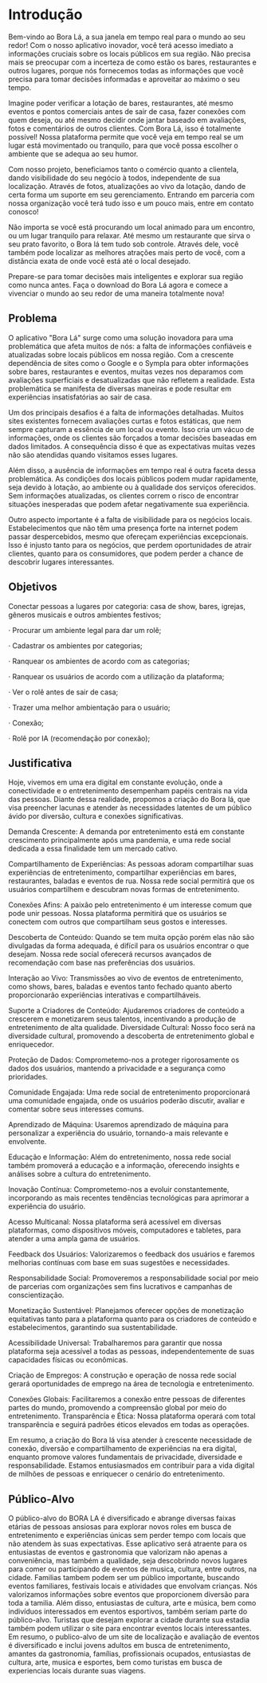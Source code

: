 # Introdução

Bem-vindo ao Bora Lá, a sua janela em tempo real para o mundo ao seu redor! Com o nosso aplicativo inovador, você terá acesso imediato a informações cruciais sobre os locais públicos em sua região. Não precisa mais se preocupar com a incerteza de como estão os bares, restaurantes e outros lugares, porque nós fornecemos todas as informações que você precisa para tomar decisões informadas e aproveitar ao máximo o seu tempo.

Imagine poder verificar a lotação de bares, restaurantes, até mesmo eventos e pontos comerciais antes de sair de casa, fazer conexões com quem deseja, ou até mesmo decidir onde jantar baseado em avaliações, fotos e comentários de outros clientes. Com Bora Lá, isso é totalmente possível! Nossa plataforma permite que você veja em tempo real se um lugar está movimentado ou tranquilo, para que você possa escolher o ambiente que se adequa ao seu humor.

Com nosso projeto, beneficiamos tanto o comércio quanto a clientela, dando visibilidade do seu negócio à todos, independente de sua localização. Através de fotos, atualizações ao vivo da lotação, dando de certa forma um suporte em seu gerenciamento. Entrando em parceria com nossa organização você terá tudo isso e um pouco mais, entre em contato conosco!

Não importa se você está procurando um local animado para um encontro, ou um lugar tranquilo para relaxar. Até mesmo um restaurante que sirva o seu prato favorito, o Bora lá tem tudo sob controle. Através dele, você também pode localizar as melhores atrações mais perto de você, com a distância exata de onde você está até o local desejado.

Prepare-se para tomar decisões mais inteligentes e explorar sua região como nunca antes. Faça o download do Bora Lá agora e comece a vivenciar o mundo ao seu redor de uma maneira totalmente nova!

## Problema

O aplicativo "Bora Lá" surge como uma solução inovadora para uma problemática que afeta muitos de nós: a falta de informações confiáveis e atualizadas sobre locais públicos em nossa região. Com a crescente dependência de sites como o Google e o Sympla para obter informações sobre bares, restaurantes e eventos, muitas vezes nos deparamos com avaliações superficiais e desatualizadas que não refletem a realidade. Esta problemática se manifesta de diversas maneiras e pode resultar em experiências insatisfatórias ao sair de casa.

Um dos principais desafios é a falta de informações detalhadas. Muitos sites existentes fornecem avaliações curtas e fotos estáticas, que nem sempre capturam a essência de um local ou evento. Isso cria um vácuo de informações, onde os clientes são forçados a tomar decisões baseadas em dados limitados. A consequência disso é que as expectativas muitas vezes não são atendidas quando visitamos esses lugares.

Além disso, a ausência de informações em tempo real é outra faceta dessa problemática. As condições dos locais públicos podem mudar rapidamente, seja devido à lotação, ao ambiente ou à qualidade dos serviços oferecidos. Sem informações atualizadas, os clientes correm o risco de encontrar situações inesperadas que podem afetar negativamente sua experiência.

Outro aspecto importante é a falta de visibilidade para os negócios locais. Estabelecimentos que não têm uma presença forte na internet podem passar despercebidos, mesmo que ofereçam experiências excepcionais. Isso é injusto tanto para os negócios, que perdem oportunidades de atrair clientes, quanto para os consumidores, que podem perder a chance de descobrir lugares interessantes.


## Objetivos

Conectar pessoas a lugares por  categoria: casa de show, bares, igrejas, gêneros musicais e outros ambientes festivos;

·	Procurar um ambiente legal para dar um rolê;

·	Cadastrar os ambientes por categorias;

·	Ranquear os ambientes de acordo com as categorias;

·	Ranquear os usuários de acordo com a utilização da plataforma;

·	Ver o rolê antes de sair de casa;

· Trazer uma melhor ambientação para o usuário;

·	Conexão;

·	Rolê por IA (recomendação por conexão);


 


## Justificativa

Hoje, vivemos em uma era digital em constante evolução, onde a conectividade e o entretenimento desempenham papéis centrais na vida das pessoas. Diante dessa realidade, propomos a criação do Bora lá, que visa preencher lacunas e atender às necessidades latentes de um público ávido por diversão, cultura e conexões significativas.

Demanda Crescente: A demanda por entretenimento está em constante crescimento principalmente após uma pandemia, e uma rede social dedicada a essa finalidade tem um mercado cativo.

Compartilhamento de Experiências: As pessoas adoram compartilhar suas experiências de entretenimento, compartilhar experiências em bares, restaurantes, baladas e eventos de rua. Nossa rede social permitirá que os usuários compartilhem e descubram novas formas de entretenimento.

Conexões Afins: A paixão pelo entretenimento é um interesse comum que pode unir pessoas. Nossa plataforma permitirá que os usuários se conectem com outros que compartilham seus gostos e interesses.

Descoberta de Conteúdo: Quando se tem muita opção porém elas não são divulgadas da forma adequada, é difícil para os usuários encontrar o que desejam. Nossa rede social oferecerá recursos avançados de recomendação com base nas preferências dos usuários.

Interação ao Vivo: Transmissões ao vivo de eventos de entretenimento, como shows, bares, baladas e eventos tanto fechado quanto aberto proporcionarão experiências interativas e compartilháveis.

Suporte a Criadores de Conteúdo: Ajudaremos criadores de conteúdo a crescerem e monetizarem seus talentos, incentivando a produção de entretenimento de alta qualidade.
Diversidade Cultural: Nosso foco será na diversidade cultural, promovendo a descoberta de entretenimento global e enriquecedor.

Proteção de Dados: Comprometemo-nos a proteger rigorosamente os dados dos usuários, mantendo a privacidade e a segurança como prioridades.

Comunidade Engajada: Uma rede social de entretenimento proporcionará uma comunidade engajada, onde os usuários poderão discutir, avaliar e comentar sobre seus interesses comuns.

Aprendizado de Máquina: Usaremos aprendizado de máquina para personalizar a experiência do usuário, tornando-a mais relevante e envolvente.

Educação e Informação: Além do entretenimento, nossa rede social também promoverá a educação e a informação, oferecendo insights e análises sobre a cultura do entretenimento.

Inovação Contínua: Comprometemo-nos a evoluir constantemente, incorporando as mais recentes tendências tecnológicas para aprimorar a experiência do usuário.

Acesso Multicanal: Nossa plataforma será acessível em diversas plataformas, como dispositivos móveis, computadores e tabletes, para atender a uma ampla gama de usuários.

Feedback dos Usuários: Valorizaremos o feedback dos usuários e faremos melhorias contínuas com base em suas sugestões e necessidades.

Responsabilidade Social: Promoveremos a responsabilidade social por meio de parcerias com organizações sem fins lucrativos e campanhas de conscientização.

Monetização Sustentável: Planejamos oferecer opções de monetização equitativas tanto para a plataforma quanto para os criadores de conteúdo e estabelecimentos, garantindo sua sustentabilidade.

Acessibilidade Universal: Trabalharemos para garantir que nossa plataforma seja acessível a todas as pessoas, independentemente de suas capacidades físicas ou econômicas.

Criação de Empregos: A construção e operação de nossa rede social gerará oportunidades de emprego na área de tecnologia e entretenimento.

Conexões Globais: Facilitaremos a conexão entre pessoas de diferentes partes do mundo, promovendo a compreensão global por meio do entretenimento.
Transparência e Ética: Nossa plataforma operará com total transparência e seguirá padrões éticos elevados em todas as operações.

Em resumo, a criação do Bora lá  visa atender à crescente necessidade de conexão, diversão e compartilhamento de experiências na era digital, enquanto promove valores fundamentais de privacidade, diversidade e responsabilidade. Estamos entusiasmados em contribuir para a vida digital de milhões de pessoas e enriquecer o cenário do entretenimento.

## Público-Alvo

O público-alvo do BORA LA é diversificado e abrange diversas faixas etárias de pessoas ansiosas para explorar novos roles em busca de entretenimento e experiências únicas sem perder tempo com locais que não atendem às suas expectativas. Esse aplicativo será atraente para os entusiastas de eventos e gastronomia que valorizam não apenas a conveniência, mas também a qualidade, seja descobrindo novos lugares para comer ou participando de eventos de musica, cultura, entre outros, na cidade. Familias tambem podem ser um público importante, buscando eventos familiares, festivais locais e atividades que envolvam crianças. Nós valorizamos informações sobre eventos que proporcionem diversão para toda a tamilia.
Além disso, entusiastas de cultura, arte e música, bem como indivíduos interessados em eventos esportivos, também seriam parte do público-alvo. Turistas que desejam explorar a cidade durante sua estadia também podem utilizar o site para encontrar eventos locais interessantes.
Em resumo, o publico-alvo de um site de localização e avaliação de eventos é diversificado e inclui jovens adultos em busca de entretenimento, amantes da gastronomia, famílias, profissionais ocupados, entusiastas de cultura, arte, musica e esportes, bem como turistas em busca de experiencias locais durante suas viagens.

